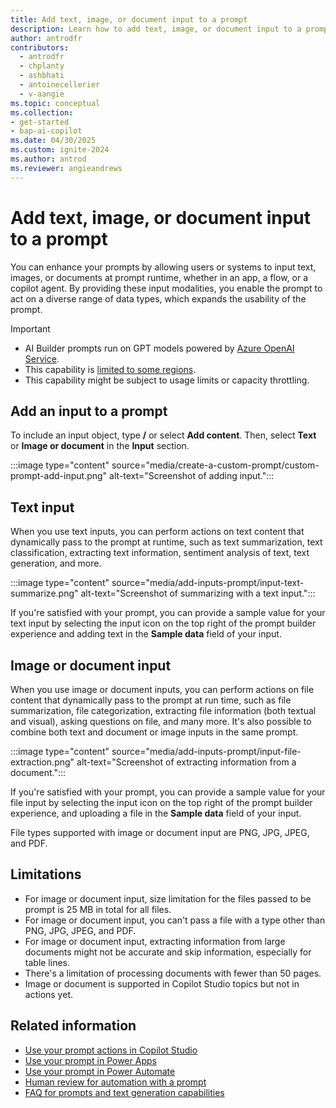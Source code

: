```yaml
---
title: Add text, image, or document input to a prompt
description: Learn how to add text, image, or document input to a prompt.
author: antrodfr
contributors:
  - antrodfr
  - chplanty
  - ashbhati
  - antoinecellerier
  - v-aangie
ms.topic: conceptual
ms.collection: 
- get-started
- bap-ai-copilot
ms.date: 04/30/2025
ms.custom: ignite-2024
ms.author: antrod
ms.reviewer: angieandrews
---
```


# Add text, image, or document input to a prompt

You can enhance your prompts by allowing users or systems to input text, images, or documents at prompt runtime, whether in an app, a flow, or a copilot agent. By providing these input modalities, you enable the prompt to act on a diverse range of data types, which expands the usability of the prompt.

> [!IMPORTANT]
> - AI Builder prompts run on GPT models powered by [Azure OpenAI Service](/azure/ai-services/openai/whats-new).
> - This capability is [limited to some regions](availability-region.md#prompts).
> - This capability might be subject to usage limits or capacity throttling.

## Add an input to a prompt

To include an input object, type **/** or select **Add content**. Then, select **Text** or **Image or document** in the **Input** section.

:::image type="content" source="media/create-a-custom-prompt/custom-prompt-add-input.png" alt-text="Screenshot of adding input.":::

## Text input

When you use text inputs, you can perform actions on text content that dynamically pass to the prompt at runtime, such as text summarization, text classification, extracting text information, sentiment analysis of text, text generation, and more.

:::image type="content" source="media/add-inputs-prompt/input-text-summarize.png" alt-text="Screenshot of summarizing with a text input.":::

If you're satisfied with your prompt, you can provide a sample value for your text input by selecting the input icon on the top right of the prompt builder experience and adding text in the **Sample data** field of your input.

## Image or document input

When you use image or document inputs, you can perform actions on file content that dynamically pass to the prompt at run time, such as file summarization, file categorization, extracting file information (both textual and visual), asking questions on file, and many more. It's also possible to combine both text and document or image inputs in the same prompt.

:::image type="content" source="media/add-inputs-prompt/input-file-extraction.png" alt-text="Screenshot of extracting information from a document.":::

If you're satisfied with your prompt, you can provide a sample value for your file input by selecting the input icon on the top right of the prompt builder experience, and uploading a file in the **Sample data** field of your input.

File types supported with image or document input are PNG, JPG, JPEG, and PDF.

## Limitations

- For image or document input, size limitation for the files passed to be prompt is 25 MB in total for all files.
- For image or document input, you can't pass a file with a type other than PNG, JPG, JPEG, and PDF.
- For image or document input, extracting information from large documents might not be accurate and skip information, especially for table lines.
- There's a limitation of processing documents with fewer than 50 pages.
- Image or document is supported in Copilot Studio topics but not in actions yet.

## Related information

- [Use your prompt actions in Copilot Studio](use-a-custom-prompt-in-mcs.md)
- [Use your prompt in Power Apps](use-a-custom-prompt-in-app.md)
- [Use your prompt in Power Automate](use-a-custom-prompt-in-flow.md)
- [Human review for automation with a prompt](azure-openai-human-review.md)
- [FAQ for prompts and text generation capabilities](faqs-text-generation.md)
